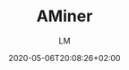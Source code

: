 ---
title: "AMiner"
images: # Create a folder in /static/images/tools that has the same name as this current markdown file and place the images there. We only need the file name here. If this is not clear, please refer to existing tools as references.
  - path: aminer_landing.png
  - path: aminer.cn_ranks_home.png
  - path: open.aminer.cn_.png
  - path: trend.aminer.cn_trend_ml.png
  - path: www.aminer.cn_ai10.png
  - path: aminer.cn_data.png
categories:
  - "Project Research"
tags:
  - "References and Journals"
  - "Research Guide"
  - "PhD Guide"
  - "Open Science"
  - "Data Research"
links:
  - name: aminer
    link: http://aminer.cn
summary: "AI Powered Research Career: rankings of researchers, academic institutes, and conferences; trends of research topics; datasets for research."
features:
  - conference ranking
  - papers
  - researchers
platforms:
  - Web
fields:
  - Computer Science
plans:
makers: # the makers of the tool
author: LM   # the person who submitted this tool to KausalFlow
date: 2020-05-06T20:08:26+02:00
draft: false
---